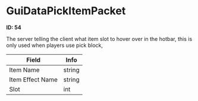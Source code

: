 # GuiDataPickItemPacket

__ID: 54__

The server telling the client what item slot to hover over in the hotbar, this is only used when players use pick block,

<table><thead><tr><th>Field</th><th>Info</th></tr></thead><tbody>
<tr><td>Item Name</td><td>string</td></tr>
<tr><td>Item Effect Name</td><td>string</td></tr>
<tr><td>Slot</td><td>int</td></tr>
</tbody></table>